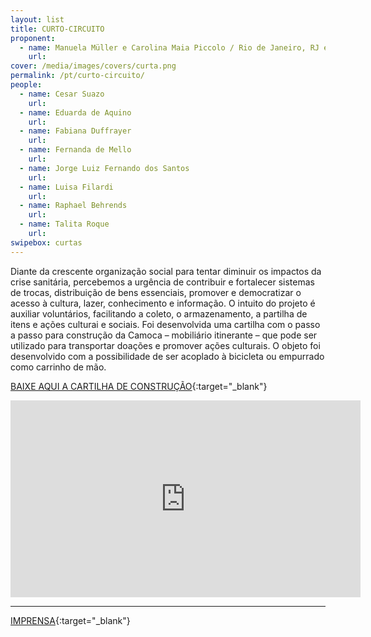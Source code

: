 ```yaml
---
layout: list
title: CURTO-CIRCUITO
proponent:
  - name: Manuela Müller e Carolina Maia Piccolo / Rio de Janeiro, RJ e Lisboa, PT
    url: 
cover: /media/images/covers/curta.png
permalink: /pt/curto-circuito/
people:
  - name: Cesar Suazo
    url: 
  - name: Eduarda de Aquino
    url: 
  - name: Fabiana Duffrayer
    url: 
  - name: Fernanda de Mello
    url: 
  - name: Jorge Luiz Fernando dos Santos
    url: 
  - name: Luisa Filardi
    url: 
  - name: Raphael Behrends
    url: 
  - name: Talita Roque
    url:
swipebox: curtas
---
```



Diante da crescente organização social para tentar diminuir os impactos da crise sanitária, percebemos a urgência de contribuir e fortalecer sistemas de trocas, distribuição de bens essenciais, promover e democratizar o acesso à cultura, lazer, conhecimento e informação. O intuito do projeto é auxiliar voluntários, facilitando a coleto, o armazenamento, a partilha de itens e ações culturai e sociais. Foi desenvolvida uma cartilha com o passo a passo para construção da Camoca – mobiliário itinerante – que pode ser utilizado para transportar doações e promover ações culturais. O objeto foi desenvolvido com a possibilidade de ser acoplado à bicicleta ou empurrado como carrinho de mão.

[BAIXE AQUI A CARTILHA DE CONSTRUÇÃO](/3ed/media/docs/Cartilha_Curta_Circuito.pdf){:target="_blank"}

 <iframe width="560" height="315" src="https://youtu.be/-8lmPlOnoQQ" frameborder="0" allow="accelerometer; autoplay; encrypted-media; gyroscope; picture-in-picture" allowfullscreen></iframe>
 
 
--- 

[IMPRENSA](/3ed/pt/imprensa/curta-circuito){:target="_blank"}
